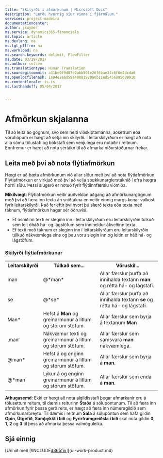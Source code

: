 ```yaml
---
title: "Skilyrði í afmörkunum | Microsoft Docs"
description: "Lærðu hvernig síur vinna í fjármálum."
services: project-madeira
documentationcenter: 
author: jswymer
ms.service: dynamics365-financials
ms.topic: article
ms.devlang: na
ms.tgt_pltfrm: na
ms.workload: na
ms.search.keywords: delimit, FlowFilter
ms.date: 03/29/2017
ms.author: solsen
ms.translationtype: Human Translation
ms.sourcegitcommit: a31be0f9d07e2abb591e26f6bae34c6f6e4dcda6
ms.openlocfilehash: 1a94e2ead59a40081920a0b11ed545a895d89910
ms.contentlocale: is-is
ms.lasthandoff: 05/04/2017


---
```

# <a name="entering-criteria-in-filters"></a>Afmörkun skjalanna
Til að leita að gögnum, svo sem heiti viðskiptamanna, aðsetrum eða vöruhópum er hægt að setja inn skilyrði. Í leitarskilyrðum er hægt að nota alla sömu tölustafi og bókstafi sem venjulega eru notaðir í reitnum. Ennfremur er hægt að nota sértákn til að afmarka niðurstöðurnar frekar.

## <a name="searching-using-the-quick-filter"></a>Leita með því að nota flýtiafmörkun
Hægt er að bæta afmörkunum við allar síður með því að nota flýtiafmörkun. Flýtiafmörkun er virkjuð með því að velja stækkunarglerstáknið í efra hægra horni síðu. Þessi síugerð er notuð fyrir flýtiinnfærslu viðmiða.

**Mikilvægt**: Flýtiafmörkun veitir auðveldan aðgang að afmörkunargögnum með því að færa inn texta án sniðtákna en veitir einnig margs konar valkosti fyrir leitarskilyrði. Það fer eftir því hvort þú slærð texta eða texta með táknum, flýtiafmörkun hagar sér öðruvísi.  

* Ef ósniðinn texti er sleginn inn í leitarskilyrðum eru leitarskilyrðin túlkuð sem leit óháð há- og lágstöfum sem inniheldur ákveðinn texta.  
* Ef texti með táknum er sleginn inn í leitarskilyrðum eru leitarskilyrðin túlkuð nákvæmlega eins og þau voru slegin inn og leitin er háð há- og lágstöfum.

### <a name="quick-filter-criteria"></a>Skilyrði flýtiafmörkunar
<!-- html syntax because symbols conflict with MarkDown syntax -->
<TABLE>
  <TR>
    <TH>Leitarskilyrði</TH>
    <TH>Túlkað sem...</TH>
    <TH>Vöruskil...</TH>
  </TR>
  <TR>
    <TD>man</TD>
    <TD>@&#42;man&#42;</TD>
    <TD>Allar færslur þurfa að innihalda textann <b>man</b> og rétta há- og lágstafi.</TD>
  </TR>
  <TR>
    <TD>se</TD>
    <TD>@&#42;se&#42;</TD>
    <TD>Allar færslur þurfa að innihalda textann <b>se</b> og rétta há- og lágstafi.</TD>
  </TR>
  <TR>
    <TD>Man&#42;</TD>
    <TD>Hefst á <b>Man</b> og greinarmunur á litlum og stórum stöfum.</TD>
    <TD>Allar færslur sem byrja á textanum <b>Man</b></TD>
  </TR>
  <TR>
    <TD>‚man‘</TD>
    <TD>Nákvæmur texti og greinarmunur á litlum og stórum stöfum.</TD>
    <TD>Allar færslur sem samsvara <b>man</b> nákvæmlega.</TD>
  </TR>
  <TR>
    <TD>@man* </TD>
    <TD>Hefst á og enginn greinarmunur á litlum og stórum stöfum.</TD>
    <TD>Allar færslur sem byrja á <b>man</b>.</TD>
  </TR>
    <TR>
    <TD>@&#42;man</TD>
    <TD>Lýkur á og enginn greinarmunur á litlum og stórum stöfum.</TD>
    <TD>Allar færslur sem enda á <b>man</b>.</TD>
  </TR>
</TABLE>

**Athugasemd**: Ekki er hægt að nota algildisstafi þegar afmarkanir eru á tölusettum reitum, til dæmis reiturinn **Staða** á sölupöntunum. Til að færa inn afmörkun fyrir þessa gerð reits, er hægt að færa inn númeragildið sem afmörkunarbreytu. Til dæmis í reitnum **Sala** á sölupöntun sem hafa gildin **Opin**, **Útgefið**, **Samþykkt í bið** og **Fyrirframgreiðsla í bið** skal nota gildin **0**, **1**, **2** og **3** til þess að afmarka þessa valmöguleika.  

## <a name="see-also"></a>Sjá einnig
[Unnið með [!INCLUDE[d365fin](includes/d365fin_md.md)]](ui-work-product.md)

